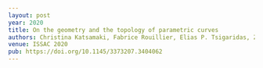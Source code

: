 ```yaml
---
layout: post
year: 2020
title: On the geometry and the topology of parametric curves
authors: Christina Katsamaki, Fabrice Rouillier, Elias P. Tsigaridas, Zafeirakis Zafeirakopoulos
venue: ISSAC 2020
pub: https://doi.org/10.1145/3373207.3404062
---
```

